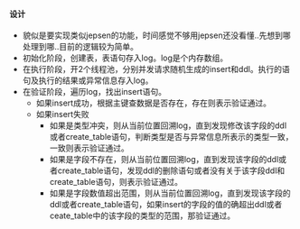 #### 设计
- 貌似是要实现类似jepsen的功能，时间感觉不够用jepsen还没看懂..先想到哪处理到哪..目前的逻辑较为简单。
- 初始化阶段，创建表，表语句存入log。log是个内存数组。
- 在执行阶段，开2个线程池，分别并发请求随机生成的insert和ddl。执行的语句及执行的结果或异常信息存入log。
- 在验证阶段，遍历log，找出insert语句。
	- 如果insert成功，根据主键查数据是否存在，存在则表示验证通过。
	- 如果insert失败
		- 如果是类型冲突，则从当前位置回溯log，直到发现修改该字段的ddl或者create_table语句，判断类型是否与异常信息所表示的类型一致，一致则表示验证通过。
		- 如果是字段不存在，则从当前位置回溯log，直到发现该字段的ddl或者create_table语句，发现ddl的删除语句或者没有关于该字段ddl和create_table语句，则表示验证通过。
		- 如果是字段数值超出范围，则从当前位置回溯log，直到发现该字段的ddl或者create_table语句，如果insert的字段的值的确超出ddl或者ceate_table中的该字段的类型的范围，那验证通过。
